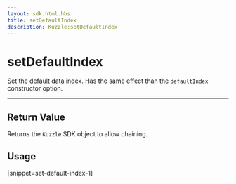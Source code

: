 ```yaml
---
layout: sdk.html.hbs
title: setDefaultIndex
description: Kuzzle:setDefaultIndex
---
```

  

# setDefaultIndex
Set the default data index. Has the same effect than the `defaultIndex` constructor option.

---

## Return Value

Returns the `Kuzzle` SDK object to allow chaining.

## Usage

[snippet=set-default-index-1]
